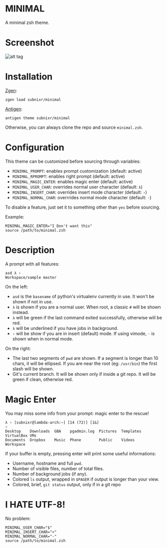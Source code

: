 # MINIMAL
A minimal zsh theme.

# Screenshot
![alt tag](http://i.imgur.com/IdVHRIU.png)

# Installation
[Zgen](https://github.com/tarjoilija/zgen):
```
zgen load subnixr/minimal
```

[Antigen](https://github.com/zsh-users/antigen):
```
antigen theme subnixr/minimal
```

Otherwise, you can always clone the repo and source `minimal.zsh`.

# Configuration
This theme can be customized before sourcing through variables:

- `MINIMAL_PROMPT`: enables prompt customization (default: active)
- `MINIMAL_RPROMPT`: enables right prompt (default: active)
- `MINIMAL_MAGIC_ENTER`: enables magic enter (default: active)
- `MINIMAL_USER_CHAR`: overrides normal user character (default: `λ`)
- `MINIMAL_INSERT_CHAR`: overrides insert mode character (default: `›`)
- `MINIMAL_NORMAL_CHAR`: overrrides normal mode character (default: `·`)

To disable a feature, just set it to something other than `yes` before  sourcing.

Example:
```
MINIMAL_MAGIC_ENTER="I Don't want this"
source /path/to/minimal.zsh
```

# Description
A prompt with all features:
```
asd λ ›                                                 Workspace/sample master
```
On the left:

- `asd` is the `basename` of python's virtualenv currently in use. It won't be 
shown if not in use.
- `λ` is shown if you are a normal user. When root, a classic `#` will be shown
instead.
- `λ` will be green if the last command exited successfully, otherwise will be 
red.
- `λ` will be underlined if you have jobs in background.
- `›` will be show if you are in insert (default) mode. If using vimode, `·` 
is shown when in normal mode.

On the right:

- The last two segments of `pwd` are shown. If a segment is longer than 10 chars, it will be ellipsed. If you are near the root (eg: `/usr/bin`) the first slash will be shown.
- Git's current branch. It will be shown only if inside a git repo. It will be green if clean, otherwise red.

# Magic Enter
You may miss some info from your prompt: magic enter to the rescue!
```
λ › [subnixr@lambda-arch:~] [14 (72)] [1&]                                    ~
Desktop    Downloads  GBA    pgadmin.log  Pictures  Templates  VirtualBox VMs
Documents  Dropbox    Music  Phone        Public    Videos     Workspace
```
If your buffer is empty, pressing enter will print some useful informations:

- Username, hostname and full `pwd`.
- Number of visible files, number of total files.
- Number of background jobs (if any).
- Colored `ls` output, wrapped in `$PAGER` if output is longer than your view.
- Colored, brief, `git status` output, only if in a git repo

#  I HATE UTF-8!
No problem:
```
MINIMAL_USER_CHAR="$"
MINIMAL_INSERT_CHAR=">"
MINIMAL_NORMAL_CHAR="-"
source /path/to/minimal.zsh
```
